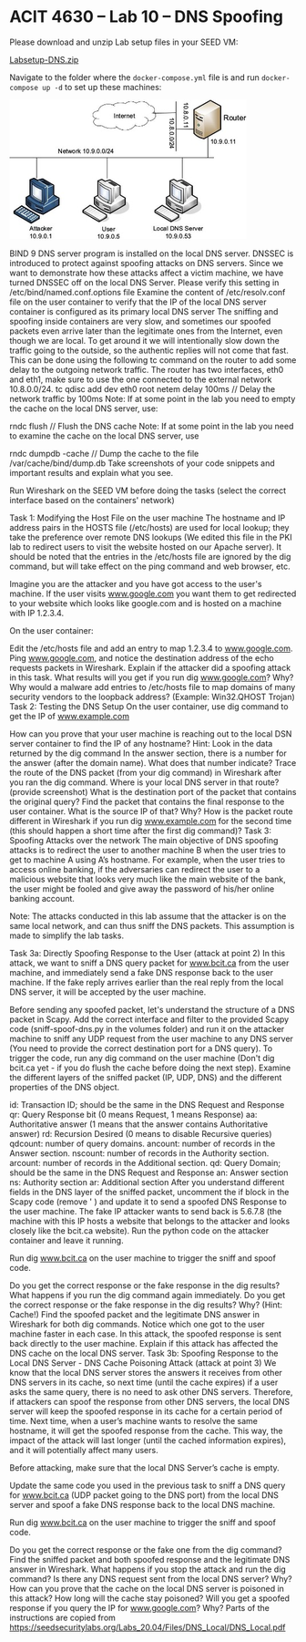 # ACIT 4630 – Lab 10 – DNS Spoofing

Please download and unzip Lab setup files in your SEED VM: 

[Labsetup-DNS.zip](files/Labsetup-DNS.zip)

Navigate to the folder where the `docker-compose.yml` file is and run `docker-compose up -d` to set up these machines:

![Network Schema](images/lab10-fig1.jpg)

BIND 9 DNS server program is installed on the local DNS server.
DNSSEC is introduced to protect against spoofing attacks on DNS servers. Since we want to demonstrate how these attacks affect a victim machine, we have turned DNSSEC off on the local DNS Server. Please verify this setting in /etc/bind/named.conf.options file
Examine the content of /etc/resolv.conf file on the user container to verify that the IP of the local DNS server container is configured as its primary local DNS server
The sniffing and spoofing inside containers are very slow, and sometimes our spoofed packets even arrive later than the legitimate ones from the Internet, even though we are local. To get around it we will intentionally slow down the traffic going to the outside, so the authentic replies will not come that fast. This can be done using the following tc command on the router to add some delay to the outgoing network traffic. The router has two interfaces, eth0 and eth1, make sure to use the one connected to the external network 10.8.0.0/24.
 tc qdisc add dev eth0 root netem delay 100ms // Delay the network traffic by 100ms
Note: If at some point in the lab you need to empty the cache on the local DNS server, use:

rndc flush // Flush the DNS cache
Note: If at some point in the lab you need to examine the cache on the local DNS server, use

rndc dumpdb -cache // Dump the cache to the file /var/cache/bind/dump.db
Take screenshots of your code snippets and important results and explain what you see. 

Run Wireshark on the SEED VM before doing the tasks (select the correct interface based on the containers' network)

Task 1: Modifying the Host File on the user machine
The hostname and IP address pairs in the HOSTS file (/etc/hosts) are used for local lookup; they take the preference over remote DNS lookups (We edited this file in the PKI lab to redirect users to visit the website hosted on our Apache server). It should be noted that the entries in the /etc/hosts file are ignored by the dig command, but will take effect on the ping command and web browser, etc.

Imagine you are the attacker and you have got access to the user's machine. If the user visits www.google.com you want them to get redirected to your website which looks like google.com and is hosted on a machine with IP 1.2.3.4.

On the user container:

Edit the /etc/hosts file and add an entry to map 1.2.3.4 to www.google.com.
Ping www.google.com, and notice the destination address of the echo requests packets in Wireshark.
Explain if the attacker did a spoofing attack in this task.
What results will you get if you run dig www.google.com? Why?
Why would a malware add entries to /etc/hosts file to map domains of many security vendors to the loopback address? (Example: Win32.QHOST Trojan)
Task 2: Testing the DNS Setup
On the user container, use dig command to get the IP of www.example.com

 How can you prove that your user machine is reaching out to the local DSN server container to find the IP of any hostname?
Hint: Look in the data returned by the dig command
In the answer section, there is a number for the answer (after the domain name). What does that number indicate?
Trace the route of the DNS packet (from your dig command) in Wireshark after you ran the dig command. Where is your local DNS server in that route? (provide screenshot)
What is the destination port of the packet that contains the original query?
Find the packet that contains the final response to the user container. What is the source IP of that? Why?
How is the packet route different in Wireshark if you run dig www.example.com for the second time (this should happen a short time after the first dig command)?
Task 3: Spoofing Attacks over the network
The main objective of DNS spoofing attacks is to redirect the user to another machine B when the user tries to get to machine A using A’s hostname. For example, when the user tries to access online banking, if the adversaries can redirect the user to a malicious website that looks very much like the main website of the bank, the user might be fooled and give away the password of his/her online banking account.

Note: The attacks conducted in this lab assume that the attacker is on the same local network, and can thus sniff the DNS packets. This assumption is made to simplify the lab tasks.


Task 3a: Directly Spoofing Response to the User (attack at point 2)
In this attack, we want to sniff a DNS query packet for www.bcit.ca from the user machine, and immediately send a fake DNS response back to the user machine. If the fake reply arrives earlier than the real reply from the local DNS server, it will be accepted by the user machine. 

Before sending any spoofed packet, let's understand the structure of a DNS packet in Scapy. Add the correct interface and filter to the provided Scapy code (sniff-spoof-dns.py in the volumes folder) and run it on the attacker machine to sniff any UDP request from the user machine to any DNS server (You need to provide the correct destination port for a DNS query). To trigger the code, run any dig command on the user machine (Don't dig bcit.ca yet - if you do flush the cache before doing the next step). Examine the different layers of the sniffed packet (IP, UDP, DNS) and the different properties of the DNS object.

id: Transaction ID; should be the same in the DNS Request and Response
qr: Query Response bit (0 means Request, 1 means Response)
aa: Authoritative answer (1 means that the answer contains Authoritative answer)
rd: Recursion Desired (0 means to disable Recursive queries)
qdcount: number of query domains.
ancount: number of records in the Answer section.
nscount: number of records in the Authority section.
arcount: number of records in the Additional section.
qd: Query Domain; should be the same in the DNS Request and Response
an: Answer section
ns: Authority section
ar: Additional section
After you understand different fields in the DNS layer of the sniffed packet, uncomment the if block in the Scapy code (remove ' ) and update it to send a spoofed DNS Response to the user machine. The fake IP attacker wants to send back is 5.6.7.8 (the machine with this IP hosts a website that belongs to the attacker and looks closely like the bcit.ca website). Run the python code on the attacker container and leave it running.

Run dig www.bcit.ca on the user machine to trigger the sniff and spoof code.

Do you get the correct response or the fake response in the dig results?
What happens if you run the dig command again immediately.  Do you get the correct response or the fake response in the dig results? Why? (Hint: Cache!)
Find the spoofed packet and the legitimate DNS answer in Wireshark for both dig commands. Notice which one got to the user machine faster in each case.
In this attack, the spoofed response is sent back directly to the user machine. Explain if this attack has affected the DNS cache on the local DNS server.
Task 3b: Spoofing Response to the Local DNS Server - DNS Cache Poisoning Attack (attack at point 3)
We know that the local DNS server stores the answers it receives from other DNS servers in its cache, so next time (until the cache expires) if a user asks the same query, there is no need to ask other DNS servers. Therefore, if attackers can spoof the response from other DNS servers, the local DNS server will keep the spoofed response in its cache for a certain period of time. Next time, when a user’s machine wants to resolve the same hostname, it will get the spoofed response from the cache. This way, the impact of the attack will last longer (until the cached information expires), and it will potentially affect many users.

Before attacking, make sure that the local DNS Server’s cache is empty.

Update the same code you used in the previous task to sniff a DNS query for www.bcit.ca (UDP packet going to the DNS port) from the local DNS server and spoof a fake DNS response back to the local DNS machine.

Run dig www.bcit.ca on the user machine to trigger the sniff and spoof code.

Do you get the correct response or the fake one from the dig command?
Find the sniffed packet and both spoofed response and the legitimate DNS answer in Wireshark.
What happens if you stop the attack and run the dig command?
Is there any DNS request sent from the local DNS server? Why?
How can you prove that the cache on the local DNS server is poisoned in this attack?
How long will the cache stay poisoned?
Will you get a spoofed response if you query the IP for www.google.com? Why?
Parts of the instructions are copied from https://seedsecuritylabs.org/Labs_20.04/Files/DNS_Local/DNS_Local.pdf